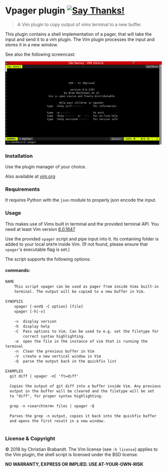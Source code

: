 # Vpager plugin [![Say Thanks!](https://img.shields.io/badge/Say%20Thanks-!-1EAEDB.svg)](https://saythanks.io/to/cb%40256bit.org)
> A Vim plugin to copy output of vims terminal to a new buffer.

This plugin contains a shell implementation of a pager, that will take the input and send it to a vim plugin. The Vim plugin processes the input and stores it in a new window.

See also the following screencast:

![screencast of the plugin](vpager.gif "Screencast")

### Installation
Use the plugin manager of your choice.

Also available at [vim.org](https://www.vim.org/scripts/script.php?script_id=5682)

### Requirements

It requires Python with the `json` module to properly json encode the input.

### Usage
This makes use of Vims built in terminal and the provided terminal API. You need at least Vim version [8.0.1647](https://github.com/vim/vim/releases/tag/v8.0.1647)

Use the provided `vpager` script and pipe input into it.
Its containing folder is added to your local `$PATH` inside Vim.
(If not found, please ensure that `vpager`'s executable flag is set.)

The script supports the following options:

#### commands:
```shell
NAME
    This script vpager can be used as pager from inside Vims built-in
    terminal. The output will be copied to a new buffer in Vim.

SYNOPSIS
    vpager [-enVQ -C option] [file]
    vpager [-h|-v]

    -v  display version
    -h  display help
    -C  Pass options to Vim. Can be used to e.g. set the filetype for
        correct syntax highlighting.
    -e  open the file in the instance of vim that is running the terminal
    -n  Clear the previous buffer in Vim
    -V  create a new vertical window in Vim
    -Q  parse the output back in the quickfix list

EXAMPLES
  git diff | vpager -nC 'ft=diff'

  Copies the output of git diff into a buffer inside Vim. Any previous
  output in the buffer will be cleared and the filetype will be set
  to "diff", for proper syntax highlighting.

  grep -n <searchterm> files | vpager -Q

  Parses the grep -n output, copies it back into the quickfix buffer
  and opens the first result in a new window.
  
```


### License & Copyright

© 2018 by Christian Brabandt. The Vim license (see `:h license`) applies to the Vim plugin, the shell script is licensed under the BSD license.

__NO WARRANTY, EXPRESS OR IMPLIED.  USE AT-YOUR-OWN-RISK__
